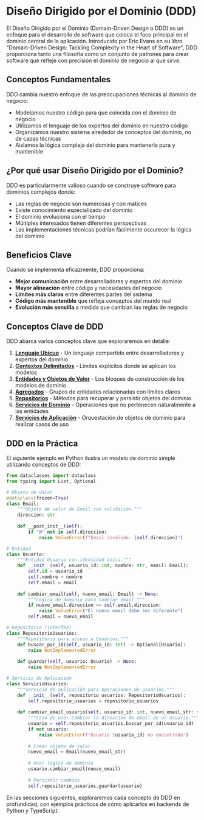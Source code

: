 # Diseño Dirigido por el Dominio (DDD)

El Diseño Dirigido por el Dominio (Domain-Driven Design o DDD) es un enfoque para el desarrollo de software que coloca el foco principal en el dominio central de la aplicación. Introducido por Eric Evans en su libro "Domain-Driven Design: Tackling Complexity in the Heart of Software", DDD proporciona tanto una filosofía como un conjunto de patrones para crear software que refleje con precisión el dominio de negocio al que sirve.

## Conceptos Fundamentales

DDD cambia nuestro enfoque de las preocupaciones técnicas al dominio de negocio:

- Modelamos nuestro código para que coincida con el dominio de negocio
- Utilizamos el lenguaje de los expertos del dominio en nuestro código
- Organizamos nuestro sistema alrededor de conceptos del dominio, no de capas técnicas
- Aislamos la lógica compleja del dominio para mantenerla pura y mantenible

## ¿Por qué usar Diseño Dirigido por el Dominio?

DDD es particularmente valioso cuando se construye software para dominios complejos donde:

- Las reglas de negocio son numerosas y con matices
- Existe conocimiento especializado del dominio
- El dominio evoluciona con el tiempo
- Múltiples interesados tienen diferentes perspectivas
- Las implementaciones técnicas podrían fácilmente oscurecer la lógica del dominio

## Beneficios Clave

Cuando se implementa eficazmente, DDD proporciona:

- **Mejor comunicación** entre desarrolladores y expertos del dominio
- **Mayor alineación** entre código y necesidades del negocio
- **Límites más claros** entre diferentes partes del sistema
- **Código más mantenible** que refleja conceptos del mundo real
- **Evolución más sencilla** a medida que cambian las reglas de negocio

## Conceptos Clave de DDD

DDD abarca varios conceptos clave que exploraremos en detalle:

1. [**Lenguaje Ubicuo**](ubiquitous-language.md) - Un lenguaje compartido entre desarrolladores y expertos del dominio
2. [**Contextos Delimitados**](bounded-contexts.md) - Límites explícitos donde se aplican los modelos
3. [**Entidades y Objetos de Valor**](entities-value-objects.md) - Los bloques de construcción de los modelos de dominio
4. [**Agregados**](aggregates.md) - Grupos de entidades relacionadas con límites claros
5. [**Repositorios**](repositories.md) - Métodos para recuperar y persistir objetos del dominio
6. [**Servicios de Dominio**](domain-services.md) - Operaciones que no pertenecen naturalmente a las entidades
7. [**Servicios de Aplicación**](application-services.md) - Orquestación de objetos de dominio para realizar casos de uso

## DDD en la Práctica

El siguiente ejemplo en Python ilustra un modelo de dominio simple utilizando conceptos de DDD:

```python
from dataclasses import dataclass
from typing import List, Optional

# Objeto de Valor
@dataclass(frozen=True)
class Email:
    """Objeto de valor de Email con validación."""
    direccion: str
    
    def __post_init__(self):
        if "@" not in self.direccion:
            raise ValueError(f"Email inválido: {self.direccion}")

# Entidad
class Usuario:
    """Entidad Usuario con identidad única."""
    def __init__(self, usuario_id: int, nombre: str, email: Email):
        self.id = usuario_id
        self.nombre = nombre
        self.email = email
    
    def cambiar_email(self, nuevo_email: Email) -> None:
        """Lógica de dominio para cambiar email."""
        if nuevo_email.direccion == self.email.direccion:
            raise ValueError("El nuevo email debe ser diferente")
        self.email = nuevo_email

# Repositorio (interfaz)
class RepositorioUsuarios:
    """Repositorio para acceso a Usuarios."""
    def buscar_por_id(self, usuario_id: int) -> Optional[Usuario]:
        raise NotImplementedError
        
    def guardar(self, usuario: Usuario) -> None:
        raise NotImplementedError

# Servicio de Aplicación
class ServicioUsuarios:
    """Servicio de aplicación para operaciones de usuarios."""
    def __init__(self, repositorio_usuarios: RepositorioUsuarios):
        self.repositorio_usuarios = repositorio_usuarios
    
    def cambiar_email_usuario(self, usuario_id: int, nuevo_email_str: str) -> None:
        """Caso de uso: Cambiar la dirección de email de un usuario."""
        usuario = self.repositorio_usuarios.buscar_por_id(usuario_id)
        if not usuario:
            raise ValueError(f"Usuario {usuario_id} no encontrado")
            
        # Crear objeto de valor
        nuevo_email = Email(nuevo_email_str)
        
        # Usar lógica de dominio
        usuario.cambiar_email(nuevo_email)
        
        # Persistir cambios
        self.repositorio_usuarios.guardar(usuario)
```

En las secciones siguientes, exploraremos cada concepto de DDD en profundidad, con ejemplos prácticos de cómo aplicarlos en backends de Python y TypeScript. 